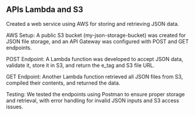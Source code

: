 ## APIs Lambda and S3

Created a web service using AWS for storing and retrieving JSON data.

AWS Setup: A public S3 bucket (my-json-storage-bucket) was created for JSON file storage, and an API Gateway was configured with POST and GET endpoints.

POST Endpoint: A Lambda function was developed to accept JSON data, validate it, store it in S3, and return the e_tag and S3 file URL.

GET Endpoint: Another Lambda function retrieved all JSON files from S3, compiled their contents, and returned the data.

Testing: We tested the endpoints using Postman to ensure proper storage and retrieval, with error handling for invalid JSON inputs and S3 access issues.






